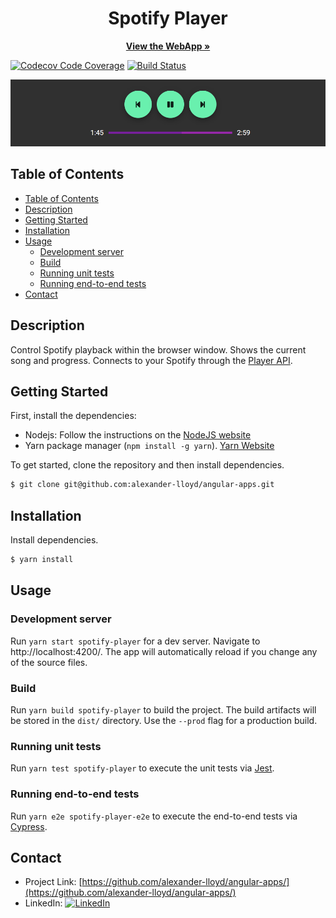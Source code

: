 <p align="center">
  <h1 align="center">Spotify Player</h1>

  <p align="center">
    <a href="https://alexander-lloyd.dev/spotify-player/">
      <strong>View the WebApp »</strong>
    </a>
  </p>
</p>

[![Codecov Code Coverage](https://codecov.io/gh/alexander-lloyd/angular-apps/branch/master/graph/badge.svg?token=UAGOdykN63)](https://codecov.io/gh/alexander-lloyd/angular-apps)
[![Build Status](https://github.com/alexander-lloyd/digital-circuit-visualiser/workflows/Build/badge.svg)](https://github.com/alexander-lloyd/angular-apps)

<p align="center">
  <img src="src/assets/screenshot.png" alt="Screenshot of Spotify player">
</p>

## Table of Contents

- [Table of Contents](#table-of-contents)
- [Description](#description)
- [Getting Started](#getting-started)
- [Installation](#installation)
- [Usage](#usage)
  - [Development server](#development-server)
  - [Build](#build)
  - [Running unit tests](#running-unit-tests)
  - [Running end-to-end tests](#running-end-to-end-tests)
- [Contact](#contact)

## Description

Control Spotify playback within the browser window. Shows the current song and progress. Connects to your Spotify through the [Player API](https://developer.spotify.com/documentation/web-api/reference/player/).

## Getting Started

First, install the dependencies:

- Nodejs: Follow the instructions on the [NodeJS website](https://nodejs.org/)
- Yarn package manager (`npm install -g yarn`). [Yarn Website](https://yarnpkg.com/)

To get started, clone the repository and then install dependencies.

```sh
$ git clone git@github.com:alexander-lloyd/angular-apps.git
```

## Installation

Install dependencies.

```sh
$ yarn install
```

## Usage

### Development server

Run `yarn start spotify-player` for a dev server. Navigate to http://localhost:4200/. The app will automatically reload if you change any of the source files.

### Build

Run `yarn build spotify-player` to build the project. The build artifacts will be stored in the `dist/` directory. Use the `--prod` flag for a production build.

### Running unit tests

Run `yarn test spotify-player` to execute the unit tests via [Jest](https://jestjs.io).

### Running end-to-end tests

Run `yarn e2e spotify-player-e2e` to execute the end-to-end tests via [Cypress](https://www.cypress.io).

## Contact

- Project Link: [https://github.com/alexander-lloyd/angular-apps/](https://github.com/alexander-lloyd/angular-apps/)
- LinkedIn: [![LinkedIn][linkedin-shield]][linkedin-url]

[linkedin-shield]: https://img.shields.io/badge/-LinkedIn-black.svg?style=flat-square&logo=linkedin&colorB=555
[linkedin-url]: https://linkedin.com/in/alexander-lloyd
